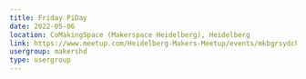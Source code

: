 ```yaml
---
title: Friday PiDay
date: 2022-05-06
location: CoMakingSpace (Makerspace Heidelberg), Heidelberg
link: https://www.meetup.com/Heidelberg-Makers-Meetup/events/mkbgrsydchbjb/
usergroup: makershd
type: usergroup
---
```

